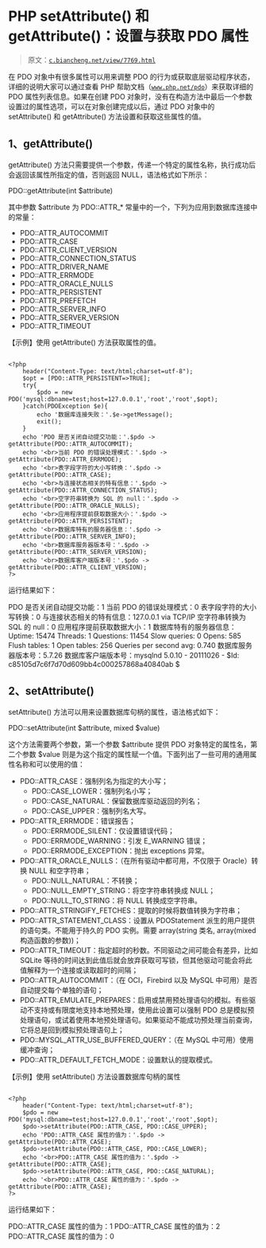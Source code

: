 # PHP setAttribute() 和 getAttribute()：设置与获取 PDO 属性

> 原文：[`c.biancheng.net/view/7769.html`](http://c.biancheng.net/view/7769.html)

在 PDO 对象中有很多属性可以用来调整 PDO 的行为或获取底层驱动程序状态，详细的说明大家可以通过查看 PHP 帮助文档（[`www.php.net/pdo`](http://www.php.net/pdo)）来获取详细的 PDO 属性列表信息。如果在创建 PDO 对象时，没有在构造方法中最后一个参数设置过的属性选项，可以在对象创建完成以后，通过 PDO 对象中的 setAttribute() 和 getAttribute() 方法设置和获取这些属性的值。

## 1、getAttribute()

getAttribute() 方法只需要提供一个参数，传递一个特定的属性名称，执行成功后会返回该属性所指定的值，否则返回 NULL，语法格式如下所示：

PDO::getAttribute(int $attribute)

其中参数 $attribute 为 PDO::ATTR_* 常量中的一个，下列为应用到数据库连接中的常量：

*   PDO::ATTR_AUTOCOMMIT
*   PDO::ATTR_CASE
*   PDO::ATTR_CLIENT_VERSION
*   PDO::ATTR_CONNECTION_STATUS
*   PDO::ATTR_DRIVER_NAME
*   PDO::ATTR_ERRMODE
*   PDO::ATTR_ORACLE_NULLS
*   PDO::ATTR_PERSISTENT
*   PDO::ATTR_PREFETCH
*   PDO::ATTR_SERVER_INFO
*   PDO::ATTR_SERVER_VERSION
*   PDO::ATTR_TIMEOUT

【示例】使用 getAttribute() 方法获取属性的值。

```

<?php
    header("Content-Type: text/html;charset=utf-8");
    $opt = [PDO::ATTR_PERSISTENT=>TRUE];
    try{
        $pdo = new PDO('mysql:dbname=test;host=127.0.0.1','root','root',$opt);
    }catch(PDOException $e){
        echo '数据库连接失败：'.$e->getMessage();
        exit();
    }
    echo 'PDO 是否关闭自动提交功能：'.$pdo -> getAttribute(PDO::ATTR_AUTOCOMMIT);
    echo '<br>当前 PDO 的错误处理模式：'.$pdo -> getAttribute(PDO::ATTR_ERRMODE);
    echo '<br>表字段字符的大小写转换：'.$pdo -> getAttribute(PDO::ATTR_CASE);
    echo '<br>与连接状态相关的特有信息：'.$pdo -> getAttribute(PDO::ATTR_CONNECTION_STATUS);
    echo '<br>空字符串转换为 SQL 的 null：'.$pdo -> getAttribute(PDO::ATTR_ORACLE_NULLS);
    echo '<br>应用程序提前获取数据大小：'.$pdo -> getAttribute(PDO::ATTR_PERSISTENT);
    echo '<br>数据库特有的服务器信息：'.$pdo -> getAttribute(PDO::ATTR_SERVER_INFO);
    echo '<br>数据库服务器版本号：'.$pdo -> getAttribute(PDO::ATTR_SERVER_VERSION);
    echo '<br>数据库客户端版本号：'.$pdo -> getAttribute(PDO::ATTR_CLIENT_VERSION);
?>
```

运行结果如下：

PDO 是否关闭自动提交功能：1
当前 PDO 的错误处理模式：0
表字段字符的大小写转换：0
与连接状态相关的特有信息：127.0.0.1 via TCP/IP
空字符串转换为 SQL 的 null：0
应用程序提前获取数据大小：1
数据库特有的服务器信息：Uptime: 15474 Threads: 1 Questions: 11454 Slow queries: 0 Opens: 585 Flush tables: 1 Open tables: 256 Queries per second avg: 0.740
数据库服务器版本号：5.7.26
数据库客户端版本号：mysqlnd 5.0.10 - 20111026 - $Id: c85105d7c6f7d70d609bb4c000257868a40840ab $

## 2、setAttribute()

setAttribute() 方法可以用来设置数据库句柄的属性，语法格式如下：

PDO::setAttribute(int $attribute, mixed $value)

这个方法需要两个参数，第一个参数 $attribute 提供 PDO 对象特定的属性名，第二个参数 $value 则是为这个指定的属性赋一个值。下面列出了一些可用的通用属性名称和可以使用的值：

*   PDO::ATTR_CASE：强制列名为指定的大小写；
    *   PDO::CASE_LOWER：强制列名小写；
    *   PDO::CASE_NATURAL：保留数据库驱动返回的列名；
    *   PDO::CASE_UPPER：强制列名大写。
*   PDO::ATTR_ERRMODE：错误报告；
    *   PDO::ERRMODE_SILENT：仅设置错误代码；
    *   PDO::ERRMODE_WARNING：引发 E_WARNING 错误；
    *   PDO::ERRMODE_EXCEPTION：抛出 exceptions 异常。
*   PDO::ATTR_ORACLE_NULLS：（在所有驱动中都可用，不仅限于 Oracle）转换 NULL 和空字符串；
    *   PDO::NULL_NATURAL：不转换；
    *   PDO::NULL_EMPTY_STRING：将空字符串转换成 NULL；
    *   PDO::NULL_TO_STRING：将 NULL 转换成空字符串。
*   PDO::ATTR_STRINGIFY_FETCHES：提取的时候将数值转换为字符串；
*   PDO::ATTR_STATEMENT_CLASS：设置从 PDOStatement 派生的用户提供的语句类。不能用于持久的 PDO 实例。需要 array(string 类名, array(mixed 构造函数的参数))；
*   PDO::ATTR_TIMEOUT：指定超时的秒数。不同驱动之间可能会有差异，比如 SQLite 等待的时间达到此值后就会放弃获取可写锁，但其他驱动可能会将此值解释为一个连接或读取超时的间隔；
*   PDO::ATTR_AUTOCOMMIT：（在 OCI，Firebird 以及 MySQL 中可用）是否自动提交每个单独的语句；
*   PDO::ATTR_EMULATE_PREPARES：启用或禁用预处理语句的模拟。有些驱动不支持或有限度地支持本地预处理，使用此设置可以强制 PDO 总是模拟预处理语句，或试着使用本地预处理语句。如果驱动不能成功预处理当前查询，它将总是回到模拟预处理语句上；
*   PDO::MYSQL_ATTR_USE_BUFFERED_QUERY：（在 MySQL 中可用）使用缓冲查询；
*   PDO::ATTR_DEFAULT_FETCH_MODE：设置默认的提取模式。

【示例】使用 setAttribute() 方法设置数据库句柄的属性

```

<?php
    header("Content-Type: text/html;charset=utf-8");
    $pdo = new PDO('mysql:dbname=test;host=127.0.0.1','root','root',$opt);
    $pdo->setAttribute(PDO::ATTR_CASE, PDO::CASE_UPPER);
    echo 'PDO::ATTR_CASE 属性的值为：'.$pdo -> getAttribute(PDO::ATTR_CASE);
    $pdo->setAttribute(PDO::ATTR_CASE, PDO::CASE_LOWER);
    echo '<br>PDO::ATTR_CASE 属性的值为：'.$pdo -> getAttribute(PDO::ATTR_CASE);
    $pdo->setAttribute(PDO::ATTR_CASE, PDO::CASE_NATURAL);
    echo '<br>PDO::ATTR_CASE 属性的值为：'.$pdo -> getAttribute(PDO::ATTR_CASE);
?>
```

运行结果如下：

PDO::ATTR_CASE 属性的值为：1
PDO::ATTR_CASE 属性的值为：2
PDO::ATTR_CASE 属性的值为：0